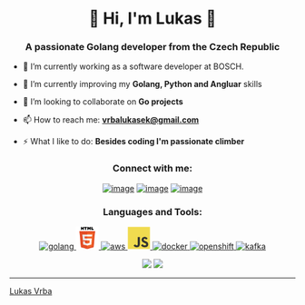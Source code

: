<h1 align="center">👋 Hi, I'm Lukas 👋</h1>
<h3 align="center">A passionate Golang developer from the Czech Republic</h3>

- 🔭 I’m currently working as a software developer at BOSCH.

- 🌱 I’m currently improving my **Golang, Python and Angluar** skills

- 👯 I’m looking to collaborate on **Go projects**

- 📫 How to reach me: **vrbalukasek@gmail.com**

- ⚡ What I like to do: **Besides coding I'm passionate climber**

<h3 align="center">Connect with me:</h3>
<div align="center">

[![image](https://img.shields.io/badge/LinkedIn-0077B5?style=for-the-badge&logo=linkedin&logoColor=white)](https://cz.linkedin.com/in/lukáš-vrba-00026512a)
[![image](https://img.shields.io/badge/Instagram-E4405F?style=for-the-badge&logo=instagram&logoColor=white)](https://www.instagram.com/vrba_lu/)
[![image](https://img.shields.io/badge/Gmail-D14836?style=for-the-badge&logo=gmail&logoColor=white)](mailto:vrbalukasek@gmail.com)
  
</div>

<h3 align="center">Languages and Tools:</h3>

<p align="center"> 
  <a href="https://www.golang.org" target="_blank"> 
    <img src="https://upload.wikimedia.org/wikipedia/commons/thumb/0/05/Go_Logo_Blue.svg/1200px-Go_Logo_Blue.svg.png" alt="golang" width="90" height="40"/> 
  </a> 
  <a href="https://www.w3.org/html/" target="_blank"> 
    <img src="https://raw.githubusercontent.com/devicons/devicon/master/icons/html5/html5-original-wordmark.svg" alt="html5" width="40" height="40"/> 
  </a>
  <a href="https://aws.amazon.com/" target="_blank"> 
    <img src="https://mti.com/wp-content/uploads/2021/04/Amazon-Web-Services-Logo-White.png" alt="aws" width="45" height="40"/> 
  </a> 
  <a href="https://developer.mozilla.org/en-US/docs/Web/JavaScript" target="_blank"> 
    <img src="https://raw.githubusercontent.com/devicons/devicon/master/icons/javascript/javascript-original.svg" alt="javascript" width="40" height="40"/> 
  </a> 
  <a href="https://www.docker.com/" target="_blank"> 
    <img src="https://www.docker.com/wp-content/uploads/2022/03/Docker-Logo-White-RGB_Vertical.png)" alt="docker" width="40" height="40"/> 
  </a> 
   <a href="https://www.redhat.com/en/technologies/cloud-computing/openshift" target="_blank"> 
    <img src="https://upload.wikimedia.org/wikipedia/commons/thumb/3/3a/OpenShift-LogoType.svg/1200px-OpenShift-LogoType.svg.png" alt="openshift" width="40" height="40"/> 
  </a> 
  <a href="https://kafka.apache.org/" target="_blank"> 
    <img src="https://res.cloudinary.com/canonical/image/fetch/f_auto,q_auto,fl_sanitize,w_178,h_287/https://assets.ubuntu.com/v1/ce971717-Kafka-logo-badge-white.svg" alt="kafka" width="25" height="40"/> 
  </a> 
  
  
</p>

<p align= "center">
  <img height= "150" src="https://github-readme-stats.vercel.app/api?username=vrbalu&theme=react&show_icons=true&include_all_commits=true" />
  <img height= "150" src="https://github-readme-stats.vercel.app/api/top-langs/?username=vrbalu&theme=react&layout=compact" />
</p>

------

[Lukas Vrba](https://github.com/vrbalu)
